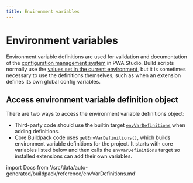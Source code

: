 ```yaml
---
title: Environment variables
---
```


# Environment variables

Environment variable definitions are used for validation and documentation of the [configuration management system][] in PWA Studio.
Build scripts normally use the [values set in the current environment][], but it is sometimes necessary to use the definitions themselves, such as when an extension defines its own global config variables.

[configuration management system]: /guides/general-concepts/configuration/
[values set in the current environment]: /api/buildpack/cli/load-environment-file/

## Access environment variable definition object

There are two ways to access the environment variable definitions object:

- Third-party code should use the builtin target [`envVarDefinitions`][] when adding definitions.
- Core Buildpack code uses [`getEnvVarDefinitions()`][], which builds environment variable definitions for the project.
  It starts with core variables listed below and then calls the `envVarDefinitions` target so installed extensions can add their own variables.

[`envvardefinitions`]: /api/buildpack/environment/definition-object/
[`getenvvardefinitions()`]: https://github.com/magento/pwa-studio/blob/develop/packages/pwa-buildpack/lib/Utilities/getEnvVarDefinitions.js

<!--
The reference doc content is generated automatically from the source code.
To update this section, update the doc blocks in the source code
-->

import Docs from '/src/data/auto-generated/buildpack/reference/envVarDefinitions.md'

<Docs />
